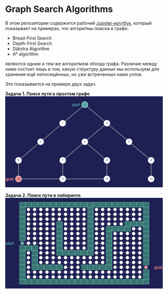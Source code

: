 # Graph Search Algorithms

В этом репозитории содержится рабочий [Jupyter-ноутбук](https://github.com/antontmur/graph_search_algorithms/blob/master/Graph%20Search%20Algorithms%20(rus).ipynb), который показывает на примерах, что алгоритмы поиска в графе:
* Bread-First Search
* Depth-First Search
* Dijkstra Algorithm
* A* algorithm

являются одним и тем же алгоритмом обхода графа. Различие между ними состоит лишь в том, какую структуру данных мы используем для хранения ещё непосещённых, но уже встреченных нами узлов.

Это показывается на примере двух задач.

**Задача 1. Поиск пути в простом графе**
![simple graph](/images/simple_graph.png)


**Задача 2. Поиск пути в лабиринте**
![maze](/images/maze.png)
